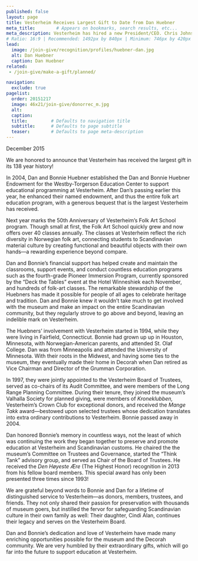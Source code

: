 ```yaml
---
published: false
layout: page
title: Vesterheim Receives Largest Gift to Date from Dan Huebner
meta_title:        # Appears on bookmarks, search results, etc...
meta_description: Vesterheim has hired a new President/CEO. Chris Johnson will take the helm of the renowned national Norwegian-American museum and heritage center beginning June 8, 2015.
# Ratio: 16:9 | Recommended: 1492px by 840px | Minimum: 746px by 420px
lead:
  image: /join-give/recognition/profiles/huebner-dan.jpg
  alt: Dan Huebner
  caption: Dan Huebner
related:
 - /join-give/make-a-gift/planned/

navigation:
  exclude: true  
pagelist:
  order: 20151217
  image: 46x21/join-give/donorrec_m.jpg
  alt: 
  caption:
  title:         # Defaults to navigation title
  subtitle:      # Defaults to page subtitle
  teaser:        # Defaults to page meta-description
---
```

December 2015

We are honored to announce that Vesterheim has received the largest gift in its 138 year history! 

In 2004, Dan and Bonnie Huebner established the Dan and Bonnie Huebner Endowment for the Westby-Torgerson Education Center to support educational programming at Vesterheim. After Dan’s passing earlier this year, he enhanced their named endowment, and thus the entire folk art education program, with a generous bequest that is the largest Vesterheim has received.

Next year marks the 50th Anniversary of Vesterheim’s Folk Art School program. Though small at first, the Folk Art School quickly grew and now offers over 40 classes annually. The classes at Vesterheim reflect the rich diversity in Norwegian folk art, connecting students to Scandinavian material culture by creating functional and beautiful objects with their own hands—a rewarding experience beyond compare. 

Dan and Bonnie’s financial support has helped create and maintain the classrooms, support events, and conduct countless education programs such as the fourth-grade Pioneer Immersion Program, currently sponsored by the “Deck the Tables” event at the Hotel Winneshiek each November, and hundreds of folk-art classes. The remarkable stewardship of the Huebners has made it possible for people of all ages to celebrate heritage and tradition. Dan and Bonnie knew it wouldn’t take much to get involved with the museum and make an impact on the entire Scandinavian community, but they regularly strove to go above and beyond, leaving an indelible mark on Vesterheim.

The Huebners’ involvement with Vesterheim started in 1994, while they were living in Fairfield, Connecticut. Bonnie had grown up up in Houston, Minnesota, with Norwegian-American parents, and attended St. Olaf College. Dan was from Minneapolis and attended the University of Minnesota. With their roots in the Midwest, and having some ties to the museum, they eventually made their home in Decorah when Dan retired as Vice Chairman and Director of the Grumman Corporation. 

In 1997, they were jointly appointed to the Vesterheim Board of Trustees, served as co-chairs of its Audit Committee, and were members of the Long Range Planning Committee. During their tenure, they joined the museum’s Valhalla Society for planned giving, were members of _Kroneklubben,_ Vesterheim’s Crown Club for exceptional donors, and received the _Mange Takk_ award—bestowed upon selected trustees whose dedication translates into extra ordinary contributions to Vesterheim. Bonnie passed away in 2004.

Dan honored Bonnie’s memory in countless ways, not the least of which was continuing the work they began together to preserve and promote education at Vesterheim and Scandinavian customs. He chaired the the museum’s Committee on Trustees and Governance, started the “Think Tank” advisory group, and served as Chair of the Board of Trustees. He received the _Den Høyeste Ære_ (The Highest Honor) recognition in 2013 from his fellow board members. This special award has only been presented three times since 1993!

We are grateful beyond words to Bonnie and Dan for a lifetime of distinguished service to Vesterheim—as donors, members, trustees, and friends. They not only shared their passion for preservation with thousands of museum goers, but instilled the fervor for safeguarding Scandinavian culture in their own family as well: Their daughter, Cindi Alan, continues their legacy and serves on the Vesterheim Board.  

Dan and Bonnie’s dedication and love of Vesterheim have made many enriching opportunities possible for the museum and the Decorah community. We are very humbled by their extraordinary gifts, which will go far into the future to support education at Vesterheim.